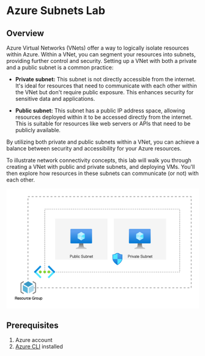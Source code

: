 # Azure Subnets Lab

## Overview

Azure Virtual Networks (VNets) offer a way to logically isolate resources within Azure. Within a VNet, you can segment your resources into subnets, providing further control and security. Setting up a VNet with both a private and a public subnet is a common practice:

- **Private subnet:** This subnet is not directly accessible from the internet. It's ideal for resources that need to communicate with each other within the VNet but don't require public exposure. This enhances security for sensitive data and applications.

- **Public subnet:** This subnet has a public IP address space, allowing resources deployed within it to be accessed directly from the internet. This is suitable for resources like web servers or APIs that need to be publicly available.

By utilizing both private and public subnets within a VNet, you can achieve a balance between security and accessibility for your Azure resources.

To illustrate network connectivity concepts, this lab will walk you through creating a VNet with public and private subnets, and deploying VMs. You'll then explore how resources in these subnets can communicate (or not) with each other.

![Two VMs](images/diagrams/2-VMs.png)

## Prerequisites

1. Azure account
2. [Azure CLI](https://learn.microsoft.com/en-us/cli/azure/install-azure-cli) installed
